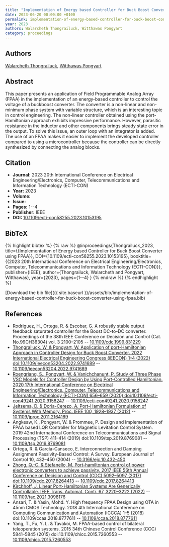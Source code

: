 ```yaml
---
title: "Implementation of Energy based Controller for Buck Boost Converter using FPAA"
date: 2023-06-20 00:00:00 +0100
permalink: implementation-of-energy-based-controller-for-buck-boost-converter-using-fpaa
year: 2023
authors: Walarcheth Thongrailuck, Witthawas Pongyart
category: proceedings
---
```

 
## Authors
[Walarcheth Thongrailuck](authors/walarcheth-thongrailuck), [Witthawas Pongyart](authors/witthawas-pongyart)
 
## Abstract
This paper presents an application of Field Programmable Analog Array (FPAA) in the implementation of an energy-based controller to control the voltage of a buckboost converter. The converter is a non-linear and non-minimum phase system with variable structure, which is an interesting topic in control engineering. The non-linear controller obtained using the port-Hamiltonian approach exhibits impressive performance. However, parasitic resistance in the inductor and other components brings steady state error in the output. To solve this issue, an outer loop with an integrator is added. The use of an FPAA makes it easier to implement the developed controller compared to using a microcontroller because the controller can be directly synthesized by connecting the analog blocks.
 
## Citation
- **Journal:** 2023 20th International Conference on Electrical Engineering/Electronics, Computer, Telecommunications and Information Technology (ECTI-CON)
- **Year:** 2023
- **Volume:** 
- **Issue:** 
- **Pages:** 1--4
- **Publisher:** IEEE
- **DOI:** [10.1109/ecti-con58255.2023.10153195](https://doi.org/10.1109/ecti-con58255.2023.10153195)
 
## BibTeX
{% highlight bibtex %}
{% raw %}
@inproceedings{Thongrailuck_2023,
  title={{Implementation of Energy based Controller for Buck Boost Converter using FPAA}},
  DOI={10.1109/ecti-con58255.2023.10153195},
  booktitle={{2023 20th International Conference on Electrical Engineering/Electronics, Computer, Telecommunications and Information Technology (ECTI-CON)}},
  publisher={IEEE},
  author={Thongrailuck, Walarcheth and Pongyart, Witthawas},
  year={2023},
  pages={1--4}
}
{% endraw %}
{% endhighlight %}
 
[Download the bib file]({{ site.baseurl }}/assets/bib/implementation-of-energy-based-controller-for-buck-boost-converter-using-fpaa.bib)
 
## References
- Rodriguez, H., Ortega, R. & Escobar, G. A robustly stable output feedback saturated controller for the Boost DC-to-DC converter. Proceedings of the 38th IEEE Conference on Decision and Control (Cat. No.99CH36304) vol. 3 2100–2105 -- [10.1109/cdc.1999.831229](https://doi.org/10.1109/cdc.1999.831229)
- [Thongrailuck, W. & Pongyart, W. Application of port-Hamiltonian Approach in Controller Design for Buck Boost Converter. 2022 International Electrical Engineering Congress (iEECON) 1–4 (2022) doi:10.1109/ieecon53204.2022.9741689](application-of-port-hamiltonian-approach-in-controller-design-for-buck-boost-converter) -- [10.1109/ieecon53204.2022.9741689](https://doi.org/10.1109/ieecon53204.2022.9741689)
- [Roengriang, S., Pongyart, W. & Vanichchanunt, P. Study of Three Phase VSC Models for Controller Design by Using Port-Controlled Hamiltonian. 2020 17th International Conference on Electrical Engineering/Electronics, Computer, Telecommunications and Information Technology (ECTI-CON) 656–659 (2020) doi:10.1109/ecti-con49241.2020.9158247](study-of-three-phase-vsc-models-for-controller-design-by-using-port-controlled-hamiltonian) -- [10.1109/ecti-con49241.2020.9158247](https://doi.org/10.1109/ecti-con49241.2020.9158247)
- [Jeltsema, D. & Doria-Cerezo, A. Port-Hamiltonian Formulation of Systems With Memory. Proc. IEEE 100, 1928–1937 (2012)](port-hamiltonian-formulation-of-systems-with-memory) -- [10.1109/jproc.2011.2164169](https://doi.org/10.1109/jproc.2011.2164169)
- Angkeaw, K., Pongyart, W. & Prommee, P. Design and Implementation of FPAA based LQR Controller for Magnetic Levitation Control System. 2019 42nd International Conference on Telecommunications and Signal Processing (TSP) 411–414 (2019) doi:10.1109/tsp.2019.8769081 -- [10.1109/tsp.2019.8769081](https://doi.org/10.1109/tsp.2019.8769081)
- Ortega, R. & García-Canseco, E. Interconnection and Damping Assignment Passivity-Based Control: A Survey. European Journal of Control 10, 432–450 (2004) -- [10.3166/ejc.10.432-450](https://doi.org/10.3166/ejc.10.432-450)
- [Zhong, Q.-C. & Stefanello, M. Port-hamiltonian control of power electronic converters to achieve passivity. 2017 IEEE 56th Annual Conference on Decision and Control (CDC) 5092–5097 (2017) doi:10.1109/cdc.2017.8264413](port-hamiltonian-control-of-power-electronic-converters-to-achieve-passivity) -- [10.1109/cdc.2017.8264413](https://doi.org/10.1109/cdc.2017.8264413)
- [Kirchhoff, J. Linear Port-Hamiltonian Systems Are Generically Controllable. IEEE Trans. Automat. Contr. 67, 3220–3222 (2022)](linear-port-hamiltonian-systems-are-generically-controllable) -- [10.1109/tac.2021.3098176](https://doi.org/10.1109/tac.2021.3098176)
- Ansari, T. & Yasin, Mohd. Y. High frequency FPAA Design using OTA in 45nm CMOS Technology. 2018 4th International Conference on Computing Communication and Automation (ICCCA) 1–5 (2018) doi:10.1109/ccaa.2018.8777611 -- [10.1109/ccaa.2018.8777611](https://doi.org/10.1109/ccaa.2018.8777611)
- Yang, T., Fu, Y. L. & Tavakoi, M. FPAA-based control of bilateral teleoperation systems. 2015 34th Chinese Control Conference (CCC) 5841–5845 (2015) doi:10.1109/chicc.2015.7260553 -- [10.1109/chicc.2015.7260553](https://doi.org/10.1109/chicc.2015.7260553)

